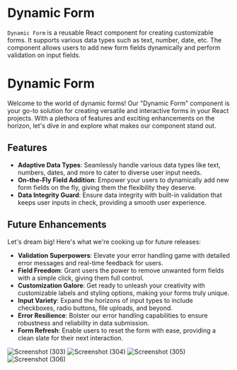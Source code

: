 # Dynamic Form

`Dynamic Form` is a reusable React component for creating customizable forms. It supports various data types such as text, number, date, etc. The component allows users to add new form fields dynamically and perform validation on input fields.
# Dynamic Form
Welcome to the world of dynamic forms! Our "Dynamic Form" component is your go-to solution for creating versatile and interactive forms in your React projects. With a plethora of features and exciting enhancements on the horizon, let's dive in and explore what makes our component stand out.
## Features
- **Adaptive Data Types**: Seamlessly handle various data types like text, numbers, dates, and more to cater to diverse user input needs.
- **On-the-Fly Field Addition**: Empower your users to dynamically add new form fields on the fly, giving them the flexibility they deserve.
- **Data Integrity Guard**: Ensure data integrity with built-in validation that keeps user inputs in check, providing a smooth user experience.
## Future Enhancements
Let's dream big! Here's what we're cooking up for future releases:
- **Validation Superpowers**: Elevate your error handling game with detailed error messages and real-time feedback for users.
- **Field Freedom**: Grant users the power to remove unwanted form fields with a simple click, giving them full control.
- **Customization Galore**: Get ready to unleash your creativity with customizable labels and styling options, making your forms truly unique.
- **Input Variety**: Expand the horizons of input types to include checkboxes, radio buttons, file uploads, and beyond.
- **Error Resilience**: Bolster our error handling capabilities to ensure robustness and reliability in data submission.
- **Form Refresh**: Enable users to reset the form with ease, providing a clean slate for their next interaction.

![Screenshot (303)](https://github.com/MridulKatara/form/assets/142535804/4e5c8252-82d9-41a2-a5ce-ebe9d059fefc)
![Screenshot (304)](https://github.com/MridulKatara/form/assets/142535804/cb218f0b-919a-4ea3-bcbb-4844f35cab36)
![Screenshot (305)](https://github.com/MridulKatara/form/assets/142535804/68d27169-4347-49f5-8bb5-e4ecec08980a)
![Screenshot (306)](https://github.com/MridulKatara/form/assets/142535804/c4262cb4-a2ed-438a-93d1-1c8a0263182f)


